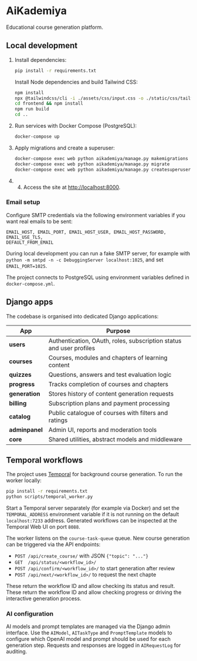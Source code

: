 # AiKademiya

Educational course generation platform.

## Local development

1. Install dependencies:
   ```bash
   pip install -r requirements.txt
   ```
   Install Node dependencies and build Tailwind CSS:
   ```bash
   npm install
   npx @tailwindcss/cli -i ./assets/css/input.css -o ./static/css/tailwind.css
   cd frontend && npm install
   npm run build
   cd ..
   ```
2. Run services with Docker Compose (PostgreSQL):
   ```bash
   docker-compose up
   ```
3. Apply migrations and create a superuser:
   ```bash
   docker-compose exec web python aikademiya/manage.py makemigrations
   docker-compose exec web python aikademiya/manage.py migrate
   docker-compose exec web python aikademiya/manage.py createsuperuser
   ```
4. 4. Access the site at <http://localhost:8000>.

### Email setup

Configure SMTP credentials via the following environment variables if you want
real emails to be sent:

```
EMAIL_HOST, EMAIL_PORT, EMAIL_HOST_USER, EMAIL_HOST_PASSWORD, EMAIL_USE_TLS,
DEFAULT_FROM_EMAIL
```

During local development you can run a fake SMTP server, for example with
`python -m smtpd -n -c DebuggingServer localhost:1025`, and set
`EMAIL_PORT=1025`.

The project connects to PostgreSQL using environment variables defined in
`docker-compose.yml`.

## Django apps

The codebase is organised into dedicated Django applications:

| App | Purpose |
|-----|---------|
| **users** | Authentication, OAuth, roles, subscription status and user profiles |
| **courses** | Courses, modules and chapters of learning content |
| **quizzes** | Questions, answers and test evaluation logic |
| **progress** | Tracks completion of courses and chapters |
| **generation** | Stores history of content generation requests |
| **billing** | Subscription plans and payment processing |
| **catalog** | Public catalogue of courses with filters and ratings |
| **adminpanel** | Admin UI, reports and moderation tools |
| **core** | Shared utilities, abstract models and middleware |


## Temporal workflows

The project uses [Temporal](https://temporal.io) for background course
generation. To run the worker locally:

```bash
pip install -r requirements.txt
python scripts/temporal_worker.py
```

Start a Temporal server separately (for example via Docker) and set the
`TEMPORAL_ADDRESS` environment variable if it is not running on the default
`localhost:7233` address. Generated workflows can be inspected at the Temporal
Web UI on port `8088`.

The worker listens on the `course-task-queue` queue. New course generation can be
triggered via the API endpoints:

- `POST /api/create_course/` with JSON `{"topic": "..."}`
- `GET  /api/status/<workflow_id>/`
- `POST /api/confirm/<workflow_id>/` to start generation after review
- `POST /api/next/<workflow_id>/` to request the next chapte

These return the workflow ID and allow checking its status and result.
These return the workflow ID and allow checking progress or driving the
interactive generation process.

### AI configuration

AI models and prompt templates are managed via the Django admin interface. Use
the `AIModel`, `AITaskType` and `PromptTemplate` models to configure which
OpenAI model and prompt should be used for each generation step. Requests and
responses are logged in `AIRequestLog` for auditing.